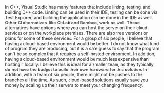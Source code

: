 In C++, Visual Studio has many features that include linting, testing, and building C++ code. Linting can be used in their IDE, testing can be done via Test Explorer, and building the application can be done in the IDE as well. Other CI alternatives, like GitLab and Bamboo, work as well. These alternatives have options where you can host the server on their cloud services or on the workplace premises. There are also free versions or plans for some of these services. For a group of six people, I believe that having a cloud-based environment would be better. I do not know what kind of program they are producing, but it is a safe guess to say that the program can't be so complex that it requires a self-hosted environment. In addition, having a cloud-based environment would be much less expensive than hosting it locally. I believe this is ideal for a smaller team, as they typically do not have the budget to build their own hardware for this solution. In addition, with a team of six people, there might not be pushes to the branches all the time. As such, cloud-based solutions usually save you money by scaling up their servers to meet your changing frequency. 
